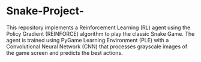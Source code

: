 # Snake-Project-
This repository implements a Reinforcement Learning (RL) agent using the Policy Gradient (REINFORCE) algorithm to play the classic Snake Game. The agent is trained using PyGame Learning Environment (PLE) with a Convolutional Neural Network (CNN) that processes grayscale images of the game screen and predicts the best actions.
